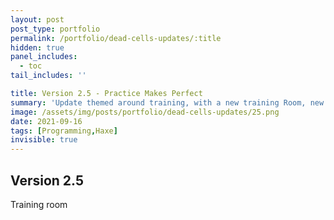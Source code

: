 ```yaml
---
layout: post
post_type: portfolio
permalink: /portfolio/dead-cells-updates/:title
hidden: true
panel_includes:
  - toc
tail_includes: ''

title: Version 2.5 - Practice Makes Perfect
summary: 'Update themed around training, with a new training Room, new items to make runs easier, a world map...'
image: /assets/img/posts/portfolio/dead-cells-updates/25.png
date: 2021-09-16
tags: [Programming,Haxe]
invisible: true
---
```


## Version 2.5

Training room